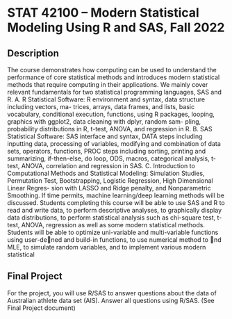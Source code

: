 # STAT 42100 – Modern Statistical Modeling Using R and SAS, Fall 2022


## Description
The course demonstrates how computing can be used to understand the
performance of core statistical methods and introduces modern statistical methods that require
computing in their applications. We mainly cover relevant fundamentals for two statistical
programming languages, SAS and R.
A. R Statistical Software: R environment and syntax, data structure including vectors, ma-
trices, arrays, data frames, and lists, basic vocabulary, conditional execution, functions,
using R packages, looping, graphics with ggplot2, data cleaning with dplyr, random sam-
pling, probability distributions in R, t-test, ANOVA, and regression in R.
B. SAS Statistical Software: SAS interface and syntax, DATA steps including inputting data,
processing of variables, modifying and combination of data sets, operators, functions,
PROC steps including sorting, printing and summarizing, if-then-else, do loop, ODS,
macros, categorical analysis, t-test, ANOVA, correlation and regression in SAS.
C. Introduction to Computational Methods and Statistical Modeling: Simulation Studies,
Permutation Test, Bootstrapping, Logistic Regression, High Dimensional Linear Regres-
sion with LASSO and Ridge penalty, and Nonparametric Smoothing. If time permits,
machine learning/deep learning methods will be discussed.
Students completing this course will be able to use SAS and R to read and write data, to
perform descriptive analyses, to graphically display data distributions, to perform statistical
analysis such as chi-square test, t-test, ANOVA, regression as well as some modern statistical
methods. Students will be able to optimize uni-variable and multi-variable functions using
user-dened and build-in functions, to use numerical method to nd MLE, to simulate random
variables, and to implement various modern statistical

## Final Project 
For the project, you will use R/SAS to answer questions about the data of Australian athlete data set (AIS). Answer all questions using R/SAS. (See Final Project document)












